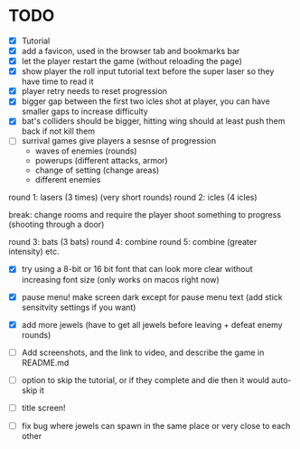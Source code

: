 # TODO

- [x] Tutorial
- [x] add a favicon, used in the browser tab and bookmarks bar
- [x] let the player restart the game (without reloading the page)
- [x] show player the roll input tutorial text before the super laser so they have time to read it
- [x] player retry needs to reset progression
- [x] bigger gap between the first two icles shot at player, you can have smaller gaps to increase difficulty
- [x] bat's colliders should be bigger, hitting wing should at least push them back if not kill them 
- [ ] surrival games give players a sesnse of progression
  - waves of enemies (rounds) 
  - powerups (different attacks, armor)
  - change of setting (change areas)
  - different enemies

 round 1: lasers (3 times) (very short rounds)
 round 2: icles (4 icles)

break: change rooms and require the player shoot something to progress
(shooting through a door)

 round 3: bats (3 bats)
 round 4: combine
 round 5: combine (greater intensity)
 etc.
 
- [X] try using a 8-bit or 16 bit font that can look more clear without increasing font size (only works on macos right now)
- [X] pause menu! make screen dark except for pause menu text (add stick sensitvity settings if you want)
- [X] add more jewels (have to get all jewels before leaving + defeat enemy rounds)

- [ ] Add screenshots, and the link to video, and describe the game in README.md
- [ ] option to skip the tutorial, or if they complete and die then it would auto-skip it
- [ ] title screen!
- [ ] fix bug where jewels can spawn in the same place or very close to each other
